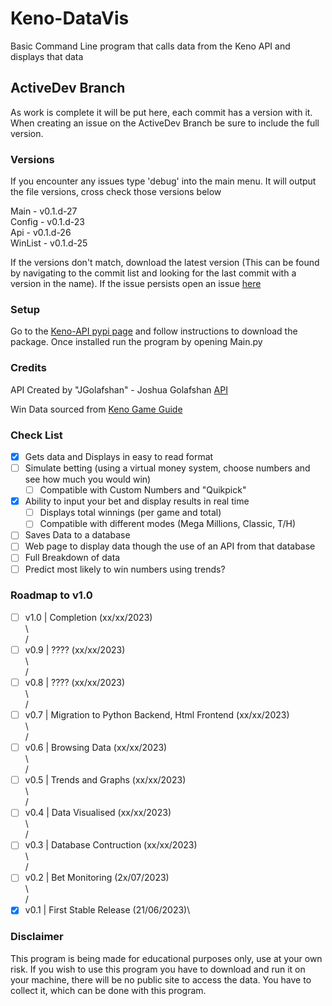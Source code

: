 # Keno-DataVis
Basic Command Line program that calls data from the Keno API and displays that data

## ActiveDev Branch
As work is complete it will be put here, each commit has a version with it.
When creating an issue on the ActiveDev Branch be sure to include the full version.

### Versions
If you encounter any issues type 'debug' into the main menu.
It will output the file versions, cross check those versions below

Main - v0.1.d-27\
Config - v0.1.d-23\
Api - v0.1.d-26\
WinList - v0.1.d-25

If the versions don't match, download the latest version (This can be found by navigating to the commit list and looking for the last commit with a version in the name). If the issue persists open an issue [here](https://github.com/CatotronExists/Keno-DataVis/issues)

### Setup
Go to the [Keno-API pypi page](https://pypi.org/project/kenoAPI/) and follow instructions to download the package.
Once installed run the program by opening Main.py

### Credits
API Created by "JGolafshan" - Joshua Golafshan [API](https://github.com/JGolafshan/keno-api)

Win Data sourced from [Keno Game Guide](https://www.keno.com.au/keno-pdfs/VIC_Game%20Guide.pdf)

### Check List
- [x] Gets data and Displays in easy to read format
- [ ] Simulate betting (using a virtual money system, choose numbers and see how much you would win)
  - [ ] Compatible with Custom Numbers and "Quikpick"
- [x] Ability to input your bet and display results in real time
  - [ ] Displays total winnings (per game and total)
  - [ ] Compatible with different modes (Mega Millions, Classic, T/H)
- [ ] Saves Data to a database
- [ ] Web page to display data though the use of an API from that database
- [ ] Full Breakdown of data
- [ ] Predict most likely to win numbers using trends?

### Roadmap to v1.0
- [ ] v1.0 | Completion (xx/xx/2023)\
\\\
/
- [ ] v0.9 | ???? (xx/xx/2023)\
\\\
/
- [ ] v0.8 | ???? (xx/xx/2023)\
\\\
/
- [ ] v0.7 | Migration to Python Backend, Html Frontend (xx/xx/2023)\
\\\
/
- [ ] v0.6 | Browsing Data (xx/xx/2023)\
\\\
/
- [ ] v0.5 | Trends and Graphs (xx/xx/2023)\
\\\
/
- [ ] v0.4 | Data Visualised (xx/xx/2023)\
\\\
/
- [ ] v0.3 | Database Contruction (xx/xx/2023)\
\\\
/
- [ ] v0.2 | Bet Monitoring (2x/07/2023)\
\\\
/
- [x] v0.1 | First Stable Release (21/06/2023)\
### Disclaimer
This program is being made for educational purposes only, use at your own risk.
If you wish to use this program you have to download and run it on your machine, there will be no public site to access the data. You have to collect it, which can be done with this program.
